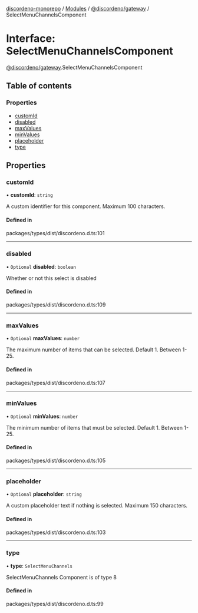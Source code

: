 [discordeno-monorepo](../README.md) / [Modules](../modules.md) / [@discordeno/gateway](../modules/discordeno_gateway.md) / SelectMenuChannelsComponent

# Interface: SelectMenuChannelsComponent

[@discordeno/gateway](../modules/discordeno_gateway.md).SelectMenuChannelsComponent

## Table of contents

### Properties

- [customId](discordeno_gateway.SelectMenuChannelsComponent.md#customid)
- [disabled](discordeno_gateway.SelectMenuChannelsComponent.md#disabled)
- [maxValues](discordeno_gateway.SelectMenuChannelsComponent.md#maxvalues)
- [minValues](discordeno_gateway.SelectMenuChannelsComponent.md#minvalues)
- [placeholder](discordeno_gateway.SelectMenuChannelsComponent.md#placeholder)
- [type](discordeno_gateway.SelectMenuChannelsComponent.md#type)

## Properties

### customId

• **customId**: `string`

A custom identifier for this component. Maximum 100 characters.

#### Defined in

packages/types/dist/discordeno.d.ts:101

---

### disabled

• `Optional` **disabled**: `boolean`

Whether or not this select is disabled

#### Defined in

packages/types/dist/discordeno.d.ts:109

---

### maxValues

• `Optional` **maxValues**: `number`

The maximum number of items that can be selected. Default 1. Between 1-25.

#### Defined in

packages/types/dist/discordeno.d.ts:107

---

### minValues

• `Optional` **minValues**: `number`

The minimum number of items that must be selected. Default 1. Between 1-25.

#### Defined in

packages/types/dist/discordeno.d.ts:105

---

### placeholder

• `Optional` **placeholder**: `string`

A custom placeholder text if nothing is selected. Maximum 150 characters.

#### Defined in

packages/types/dist/discordeno.d.ts:103

---

### type

• **type**: `SelectMenuChannels`

SelectMenuChannels Component is of type 8

#### Defined in

packages/types/dist/discordeno.d.ts:99
